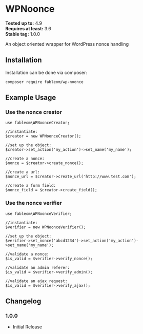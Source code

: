 # WPNoonce #

**Tested up to:** 4.9  
**Requires at least:** 3.6  
**Stable tag:** 1.0.0

An object oriented wrapper for WordPress nonce handling


## Installation ##

Installation can be done via composer:

```
composer require fableom/wp-noonce
```

## Example Usage ##

### Use the nonce creator ###

```
use fableom\WPNoonceCreator;

//instantiate:
$creator = new WPNoonceCreator();

//set up the object:
$creator->set_action('my_action')->set_name('my_name');

//create a nonce:
$nonce = $creator->create_nonce();

//create a url:
$nonce_url = $creator->create_url('http://www.test.com');

//create a form field:
$nonce_field = $creator->create_field();
```


### Use the nonce verifier ###

```
use fableom\WPNoonceVerifier;

//instantiate:
$verifier = new WPNoonceVerifier();

//set up the object:
$verifier->set_nonce('abcd1234')->set_action('my_action')->set_name('my_name');

//validate a nonce:
$is_valid = $verifier->verify_nonce();

//validate an admin referer:
$is_valid = $verifier->verify_admin();

//validate an ajax request:
$is_valid = $verifier->verify_ajax();
```


## Changelog ##

### 1.0.0 ###
* Initial Release
